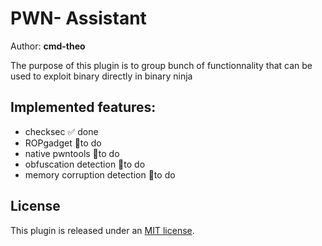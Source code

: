# PWN- Assistant
Author: **cmd-theo**

The purpose of this plugin is to group bunch of functionnality that can be used to exploit binary directly in binary ninja

## Implemented features:
+ checksec                    ✅ done
+ ROPgadget                   📝to do
+ native pwntools             📝to do
+ obfuscation detection       📝to do
+ memory corruption detection 📝to do

## License

This plugin is released under an [MIT license](./license).
